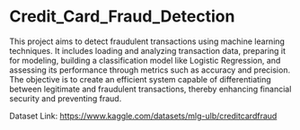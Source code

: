 # Credit_Card_Fraud_Detection
This project aims to detect fraudulent transactions using machine learning techniques. It includes loading and analyzing transaction data, preparing it for modeling, building a classification model like Logistic Regression, and assessing its performance through metrics such as accuracy and precision. The objective is to create an efficient system capable of differentiating between legitimate and fraudulent transactions, thereby enhancing financial security and preventing fraud.

Dataset Link: https://www.kaggle.com/datasets/mlg-ulb/creditcardfraud

